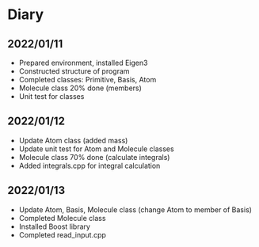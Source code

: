 # Diary
## 2022/01/11
<ul>
<li> Prepared environment, installed Eigen3 </li>
<li> Constructed structure of program </li>
<li> Completed classes: Primitive, Basis, Atom </li>
<li> Molecule class 20% done (members) </li>
<li> Unit test for classes </li>
</ul>

## 2022/01/12
<ul>
<li> Update Atom class (added mass) </li>
<li> Update unit test for Atom and Molecule classes </li>
<li> Molecule class 70% done (calculate integrals) </li>
<li> Added integrals.cpp for integral calculation </li>
</ul>

## 2022/01/13
<ul>
<li> Update Atom, Basis, Molecule class (change Atom to member of Basis) </li>
<li> Completed Molecule class </li>
<li> Installed Boost library </li>
<li> Completed read_input.cpp </li>
</ul>